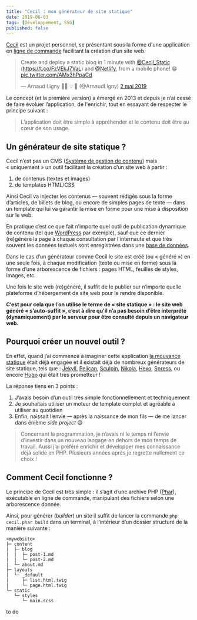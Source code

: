 ```yaml
---
title: "Cecil : mon générateur de site statique"
date: 2019-06-03
tags: [Développement, SSG]
published: false
---
```


[Cecil](https://cecil.app/) est un projet personnel, se présentant sous la forme d'une application en [ligne de commande](https://fr.m.wikipedia.org/wiki/Interface_en_ligne_de_commande) facilitant la création d’un site web.

<blockquote class="twitter-tweet tw-align-center" data-lang="fr"><p lang="en" dir="ltr">Create and deploy a static blog in 1 minute with <a href="https://twitter.com/Cecil_Static?ref_src=twsrc%5Etfw">@Cecil_Static</a> (<a href="https://t.co/FzVEkJ7VaL">https://t.co/FzVEkJ7VaL</a>) and <a href="https://twitter.com/Netlify?ref_src=twsrc%5Etfw">@Netlify</a>, from a mobile phone! 😁 <a href="https://t.co/AMx3hPpaCd">pic.twitter.com/AMx3hPpaCd</a></p>&mdash; Arnaud Ligny 👨‍💻 💡 🚀 (@ArnaudLigny) <a href="https://twitter.com/ArnaudLigny/status/1123984989270544386?ref_src=twsrc%5Etfw">2 mai 2019</a></blockquote>
<script async src="https://platform.twitter.com/widgets.js" charset="utf-8"></script>

Le concept (et la première version) a émergé en 2013 et depuis je n’ai cessé de faire évoluer l’application, de l'enrichir, tout en essayant de respecter le principe suivant :

> L’application doit être simple à appréhender et le contenu doit être au cœur de son usage.

<!-- break -->

## Un générateur de site statique ?

Cecil n’est pas un CMS ([Système de gestion de contenu](https://fr.m.wikipedia.org/wiki/Syst%C3%A8me_de_gestion_de_contenu)) mais « uniquement » un outil facilitant la création d’un site web à partir :

1. de contenus (textes et images)
2. de templates HTML/CSS

Ainsi Cecil va injecter les contenus — souvent rédigés sous la forme d’articles, de billets de blog, ou encore de simples pages de texte — dans un template qui lui va garantir la mise en forme pour une mise à disposition sur le web.

En pratique c’est ce que fait n’importe quel outil de publication dynamique de contenu (tel que [WordPress](https://fr.m.wikipedia.org/wiki/WordPress) par exemple), sauf que ce dernier (re)génère la page à chaque consultation par l'internaute et que très souvent les données textuels sont enregistrées dans une [base de données](https://fr.m.wikipedia.org/wiki/Base_de_donn%C3%A9es).

Dans le cas d’un générateur comme Cecil le site est créé (ou « généré ») en une seule fois, à chaque modification (texte ou mise en forme) sous la forme d’une arborescence de fichiers : pages HTML, feuilles de styles, images, etc.

Une fois le site web (re)généré, il suffit de le publier sur n’importe quelle plateforme d’hébergement de site web pour le rendre disponible.

**C’est pour cela que l’on utilise le terme de « site statique » : le site web généré « s’auto-suffit », c’est à dire qu'il n’a pas besoin d’être interprété (dynamiquement) par le serveur pour être consulté depuis un navigateur web.**

## Pourquoi créer un nouvel outil ?

En effet, quand j’ai commencé à imaginer cette application [la mouvance statique](https://frank.taillandier.me/2016/03/08/les-gestionnaires-de-contenu-statique/) était déjà engagée et il existait déjà de nombreux générateurs de site statique, tels que : [Jekyll](https://jekyllrb.com/), [Pelican](https://getpelican.com), [Sculpin](https://sculpin.io/), [Nikola](https://getnikola.com), [Hexo](https://hexo.io/), [Spress](https://spress.yosymfony.com/), ou encore [Hugo](https://gohugo.io/) qui était très prometteur !

La réponse tiens en 3 points :

1. J’avais besoin d’un outil très simple fonctionnellement et techniquement
2. Je souhaitais utiliser un moteur de template complet et agréable à utiliser au quotidien
3. Enfin, naissait l’envie — après la naissance de mon fils — de me lancer dans énième *side project* 😄

> Concernant la programmation, je n’avais ni le temps ni l’envie d’investir dans un nouveau langage en dehors de mon temps de travail. Aussi j’ai préféré enrichir et développer mes connaissance déjà solide en PHP. Plusieurs années après je regrette nullement ce choix !

## Comment Cecil fonctionne ?

Le principe de Cecil est très simple : il s’agit d’une archive PHP ([Phar](https://www.php.net/manual/fr/intro.phar.php)), exécutable en ligne de commande, manipulant des fichiers selon une arborescence donnée.

Ainsi, pour générer (*builder*) un site il suffit de lancer la commande `php cecil.phar build` dans un terminal, à l’intérieur d’un dossier structuré de la manière suivante :

```
<mywebsite>
├─ content
|  ├─ blog
|  |  ├─ post-1.md
|  |  └─ post-2.md
|  └─ about.md
├─ layouts
|  └─ _default
|     ├─ list.html.twig
|     └─ page.html.twig
└─ static
   └─ styles
      └─ main.scss
```

to do

